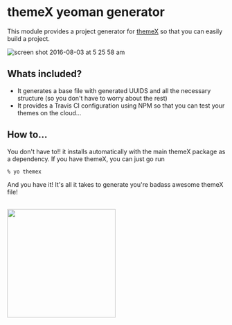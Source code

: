 # themeX yeoman generator
This module provides a project generator for [themeX](https://github.com/karyfoundation/themeX) so that you can easily build a project.

![screen shot 2016-08-03 at 5 25 58 am](https://cloud.githubusercontent.com/assets/2157285/17358110/634d9c88-5975-11e6-9429-e79fd613fca5.jpg)


## Whats included?
- It generates a base file with generated UUIDS and all the necessary structure (so you don't have to worry about the rest)
- It provides a Travis CI configuration using NPM so that you can test your themes on the cloud...

## How to...
You don't have to!! it installs automatically with the main themeX package as a dependency. If you have themeX, you can just go run
```
% yo themex
```
And you have it! It's all it takes to generate you're badass awesome themeX file!

<br/>
<a href="http://www.karyfoundation.org/">
    <img src="http://www.karyfoundation.org/foundation/logo/github-full-horse.png" width="250"/>
</a>